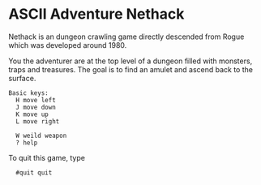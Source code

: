 # ASCII Adventure Nethack

Nethack is an dungeon crawling game directly descended from Rogue
which was developed around 1980.

You the adventurer are at the top level of a dungeon filled with
monsters, traps and treasures.  The goal is to find an amulet and
ascend back to the surface.

```
Basic keys:  
  H move left  
  J move down  
  K move up  
  L move right  
 
  W weild weapon  
  ? help  
 ```

To quit this game, type

```
  #quit quit  
```
